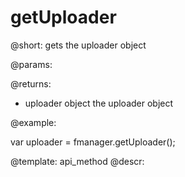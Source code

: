 getUploader
=============


@short:
	gets the uploader object

@params:


@returns:
- uploader		object			the uploader object


@example:

var uploader = fmanager.getUploader();

@template:	api_method
@descr:

